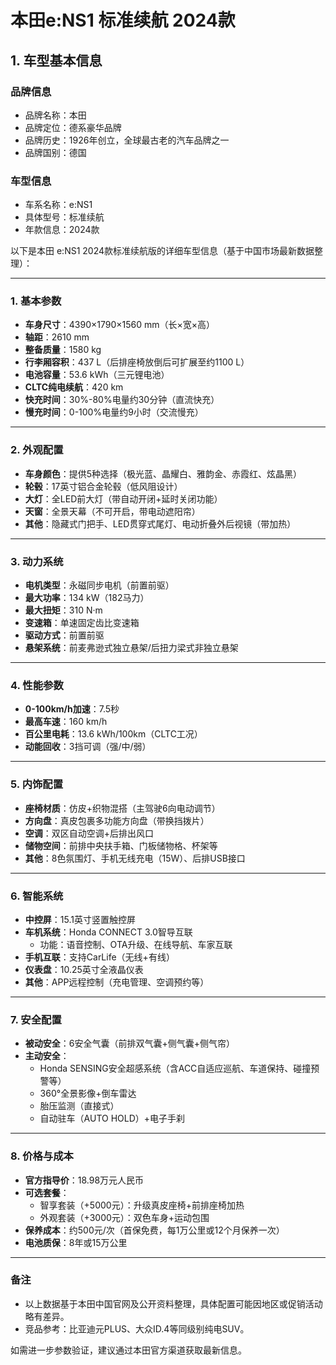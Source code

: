 
# 本田e:NS1 标准续航 2024款
## 1. 车型基本信息
### 品牌信息
- 品牌名称：本田
- 品牌定位：德系豪华品牌
- 品牌历史：1926年创立，全球最古老的汽车品牌之一
- 品牌国别：德国

### 车型信息
- 车系名称：e:NS1
- 具体型号：标准续航
- 年款信息：2024款

以下是本田 e:NS1 2024款标准续航版的详细车型信息（基于中国市场最新数据整理）：

---

### **1. 基本参数**
- **车身尺寸**：4390×1790×1560 mm（长×宽×高）  
- **轴距**：2610 mm  
- **整备质量**：1580 kg  
- **行李厢容积**：437 L（后排座椅放倒后可扩展至约1100 L）  
- **电池容量**：53.6 kWh（三元锂电池）  
- **CLTC纯电续航**：420 km  
- **快充时间**：30%-80%电量约30分钟（直流快充）  
- **慢充时间**：0-100%电量约9小时（交流慢充）  

---

### **2. 外观配置**
- **车身颜色**：提供5种选择（极光蓝、晶耀白、雅韵金、赤霞红、炫晶黑）  
- **轮毂**：17英寸铝合金轮毂（低风阻设计）  
- **大灯**：全LED前大灯（带自动开闭+延时关闭功能）  
- **天窗**：全景天幕（不可开启，带电动遮阳帘）  
- **其他**：隐藏式门把手、LED贯穿式尾灯、电动折叠外后视镜（带加热）  

---

### **3. 动力系统**
- **电机类型**：永磁同步电机（前置前驱）  
- **最大功率**：134 kW（182马力）  
- **最大扭矩**：310 N·m  
- **变速箱**：单速固定齿比变速箱  
- **驱动方式**：前置前驱  
- **悬架系统**：前麦弗逊式独立悬架/后扭力梁式非独立悬架  

---

### **4. 性能参数**
- **0-100km/h加速**：7.5秒  
- **最高车速**：160 km/h  
- **百公里电耗**：13.6 kWh/100km（CLTC工况）  
- **动能回收**：3挡可调（强/中/弱）  

---

### **5. 内饰配置**
- **座椅材质**：仿皮+织物混搭（主驾驶6向电动调节）  
- **方向盘**：真皮包裹多功能方向盘（带换挡拨片）  
- **空调**：双区自动空调+后排出风口  
- **储物空间**：前排中央扶手箱、门板储物格、杯架等  
- **其他**：8色氛围灯、手机无线充电（15W）、后排USB接口  

---

### **6. 智能系统**
- **中控屏**：15.1英寸竖置触控屏  
- **车机系统**：Honda CONNECT 3.0智导互联  
  - 功能：语音控制、OTA升级、在线导航、车家互联  
- **手机互联**：支持CarLife（无线+有线）  
- **仪表盘**：10.25英寸全液晶仪表  
- **其他**：APP远程控制（充电管理、空调预约等）  

---

### **7. 安全配置**
- **被动安全**：6安全气囊（前排双气囊+侧气囊+侧气帘）  
- **主动安全**：  
  - Honda SENSING安全超感系统（含ACC自适应巡航、车道保持、碰撞预警等）  
  - 360°全景影像+倒车雷达  
  - 胎压监测（直接式）  
  - 自动驻车（AUTO HOLD）+电子手刹  

---

### **8. 价格与成本**
- **官方指导价**：18.98万元人民币  
- **可选套餐**：  
  - 智享套装（+5000元）：升级真皮座椅+前排座椅加热  
  - 外观套装（+3000元）：双色车身+运动包围  
- **保养成本**：约500元/次（首保免费，每1万公里或12个月保养一次）  
- **电池质保**：8年或15万公里  

---

### **备注**  
- 以上数据基于本田中国官网及公开资料整理，具体配置可能因地区或促销活动略有差异。  
- 竞品参考：比亚迪元PLUS、大众ID.4等同级别纯电SUV。  

如需进一步参数验证，建议通过本田官方渠道获取最新信息。
